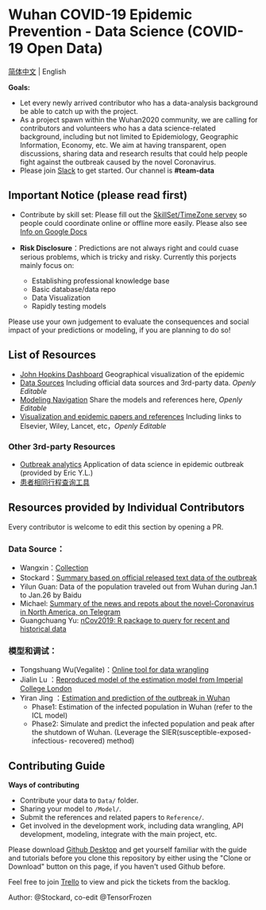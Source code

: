 # Wuhan COVID-19 Epidemic Prevention - Data Science (COVID-19 Open Data)

[简体中文](./README.md) | English

**Goals:**

- Let every newly arrived contributor who has a data-analysis background be able to catch up with the project.
- As a project spawn within the Wuhan2020 community, we are calling for contributors and volunteers who has a data science-related background, including but not limited to Epidemiology, Geographic Information, Economy, etc. We aim at having transparent, open discussions, sharing data and research results that could help people fight against the outbreak caused by the novel Coronavirus.
- Please join [Slack](https://join.slack.com/t/wuhan2020/shared_invite/enQtOTQxMTU4MzgyNTYwLWIxMTMyNWI4NWE2YTk3NGRjZGJhMjUzNmJhMjg1MDQ3OTEzNDE5NGY4MWFhMjRlYWU4MmE3ZGQyOGU4N2YwMzY) to get started. Our channel is **#team-data**

## Important Notice (please read first)

- Contribute by skill set: Please fill out the [SkillSet/TimeZone servey](https://forms.gle/Yyh1DY5EkzqCpA897) so people could coordinate online or offline more easily. Please also see [Info on Google Docs](https://docs.google.com/spreadsheets/d/16r_sJtGOVuU0pNulKmqXrvrm3N5mxLb_b4zgcdi_C1c/edit?usp=sharing)

- **Risk Disclosure**：Predictions are not always right and could cuase serious problems, which is tricky and risky. Currently this porjects mainly focus on:
   - Establishing professional knowledge base
   - Basic database/data repo
   - Data Visualization
   - Rapidly testing models

Please use your own judgement to evaluate the consequences and social impact of your predictions or modeling, if you are planning to do so!

## **List of Resources**

- [John Hopkins Dashboard](http://gisanddata.maps.arcgis.com/apps/opsdashboard/index.html) Geographical visualization of the epidemic
- [Data Sources](https://docs.google.com/spreadsheets/d/1JNQnFYJpR7PxQo5K5lwXTuE0F6jprhMXuy7DPnV9H90/edit?usp=sharing) Including official data sources and 3rd-party data. *Openly Editable*
- [Modeling Navigation](https://docs.google.com/document/d/1Gm1xBevUXdTj5ZnMK82rKW7EblQoB8ML5OhIYMHmm1U/edit?usp=sharing) Share the models and references here, *Openly Editable*
- [Visualization and epidemic papers and references](https://docs.google.com/document/d/17v0cAcyhm2Yd0FNqmgHxcVNR2nZdQ7LmSLfxt21wv5w) Including links to Elsevier, Wiley, Lancet, etc，*Openly Editable*

### Other 3rd-party Resources

- [Outbreak analytics](https://royalsocietypublishing.org/doi/pdf/10.1098/rstb.2018.0276) Application of data science in epidemic outbreak (provided by Eric Y.L.)
- [患者相同行程查询工具](患者相同行程查询工具)

## **Resources provided by Individual Contributors**

Every contributor is welcome to edit this section by opening a PR.

### Data Source：

- Wangxin：[Collection](https://docs.google.com/spreadsheets/d/1M-iFpgweAAyRUriT_NsmPdkXCcDFReE3-8a0fYNQQc4/edit#gid=235095609)
- Stockard：[Summary based on official released text data of the outbreak](https://docs.google.com/spreadsheets/d/1WnfMY1M3k8x9WHPGpx_jZc2EbSFQv7rEwHj5lJdBnVo/edit?usp=sharing)
- Yilun Guan: Data of the population traveled out from Wuhan during Jan.1 to Jan.26 by Baidu
- Michael: [Summary of the news and repots about the novel-Coronavirus in North America, on Telegram](https://t.me/ncov_2019_us)
- Guangchuang Yu: [nCov2019: R package to query for recent and historical data](https://github.com/GuangchuangYu/nCov2019)

### 模型和调试：

- Tongshuang Wu(Vegalite)：[Online tool for data wrangling](https://idyll-lang.org/)
- Jialin Lu ：[Reproduced model of the estimation model from Imperial College London](https://luxxxlucy.github.io/projects/2020_wuhan/index.html)
- Yiran Jing ：[Estimation and prediction of the outbreak in Wuhan](https://github.com/YiranJing/Coronavirus-Epidemic-2019-nCov)
   - Phase1: Estimation of the infected population in Wuhan (refer to the ICL model)
   - Phase2: Simulate and predict the infected population and peak after the shutdown of Wuhan. (Leverage the SIER(susceptible-exposed-infectious- recovered) method)

## **Contributing Guide**

**Ways of contributing**
- Contribute your data to `Data/` folder.
- Sharing your model to `/Model/`.
- Submit the references and related papers to `Reference/`.
- Get involved in the development work, including data wrangling, API development, modeling, integrate with the main project, etc.

Please download [Github Desktop](https://desktop.github.com/) and get yourself familiar with the guide and tutorials before you clone this repository by either using the "Clone or Download" button on this page, if you haven't used Github before.

Feel free to join [Trello](https://trello.com/invite/b/fwW7gZUY/87d9ee972226d4d13e59ed3058c69266/ncovdata-team) to view and pick the tickets from the backlog.

Author: @Stockard, co-edit @TensorFrozen
